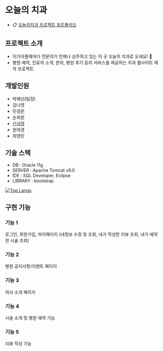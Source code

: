 # 오늘의 치과
+ :clipboard: [오늘의치과 프로젝트 포트폴리오](https://docs.google.com/presentation/d/1_KpBjNWRplLo0JJH9v_WntLJOPVSi9XF/edit?usp=sharing&ouid=117089576470902145888&rtpof=true&sd=true)

## 프로젝트 소개
+ 이가아플때마다 전문의가 언제나 상주하고 있는 이 곳 오늘의 치과로 오세요! :wave:
+ 병원 예약, 진료의 소개, 문의, 병원 후기 등의 서비스를 제공하는 치과 웹사이트 제작 프로젝트

## 개발인원
+ 박혜선(팀장)
+ 김나영
+ 민경준
+ 손희원
+ [신서영](https://github.com/ssy2253)
+ 원여경
+ 최영민

## 기술 스택
+ DB : Oracle 11g
+ SERVER : Apache Tomcat v9.0
+ IDE : SQL Developer, Eclipse
+ LIBRARY : bootstrap


[![Top Langs](https://github-readme-stats.vercel.app/api/top-langs/?username=ssy2253)](https://github.com/ssy2253/soso/github-readme-stats)

## 구현 기능
### 기능 1

로그인, 회원가입, 마이페이지 (내정보 수정 및 조회, 내가 작성한 리뷰 조회, 내가 예약한 시술 조회)
### 기능 2

병원 공지사항/이벤트 페이지
### 기능 3

의사 소개 페이지
### 기능 4

시술 소개 및 병원 예약 기능
### 기능 5

리뷰 작성 기능

